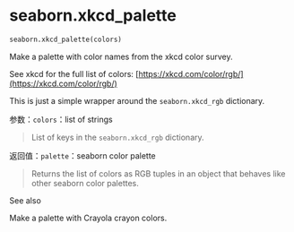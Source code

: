 # seaborn.xkcd_palette

```py
seaborn.xkcd_palette(colors)
```

Make a palette with color names from the xkcd color survey.

See xkcd for the full list of colors: [https://xkcd.com/color/rgb/](https://xkcd.com/color/rgb/)

This is just a simple wrapper around the `seaborn.xkcd_rgb` dictionary.

参数：`colors`：list of strings

> List of keys in the `seaborn.xkcd_rgb` dictionary.


返回值：`palette`：seaborn color palette

> Returns the list of colors as RGB tuples in an object that behaves like other seaborn color palettes.



See also

Make a palette with Crayola crayon colors.
